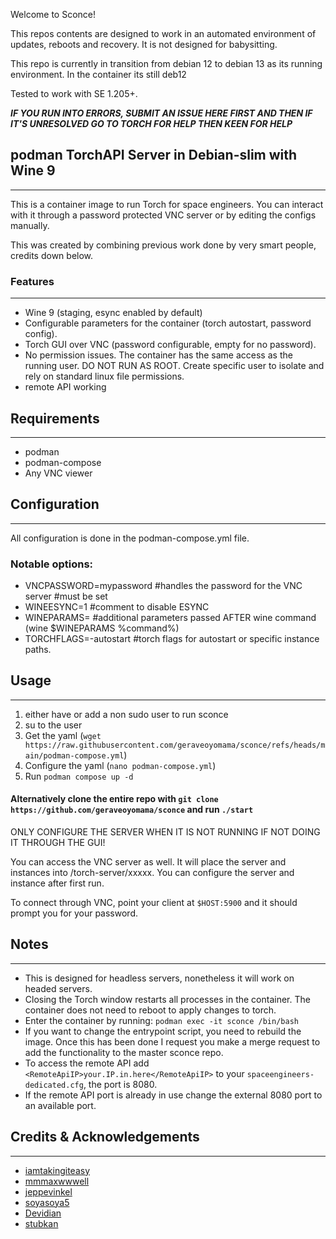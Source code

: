 Welcome to Sconce!

This repos contents are designed to work in an automated environment of updates, reboots and recovery. It is not designed for babysitting.

This repo is currently in transition from debian 12 to debian 13 as its running environment. In the container its still deb12

Tested to work with SE 1.205+.

***IF YOU RUN INTO ERRORS, SUBMIT AN ISSUE HERE FIRST AND THEN IF IT'S UNRESOLVED GO TO TORCH FOR HELP THEN KEEN FOR HELP***

## podman TorchAPI Server in Debian-slim with Wine 9
---

This is a container image to run Torch for space engineers. You can interact with it through a password protected VNC server or by editing the configs manually.

This was created by combining previous work done by very smart people, credits down below.

### Features
---
 - Wine 9 (staging, esync enabled by default)
 - Configurable parameters for the container (torch autostart, password config).
 - Torch GUI over VNC (password configurable, empty for no password).
 - No permission issues. The container has the same access as the running user. DO NOT RUN AS ROOT. Create specific user to isolate and rely on standard linux file permissions.
 - remote API working

## Requirements
---
- podman
- podman-compose
- Any VNC viewer

## Configuration
---
All configuration is done in the podman-compose.yml file. 

### Notable options:
- VNCPASSWORD=mypassword #handles the password for the VNC server #must be set
- WINEESYNC=1 #comment to disable ESYNC
- WINEPARAMS= #additional parameters passed AFTER wine command (wine $WINEPARAMS %command%)
- TORCHFLAGS=-autostart #torch flags for autostart or specific instance paths.

## Usage
---
1. either have or add a non sudo user to run sconce
2. su to the user
3. Get the yaml (`wget https://raw.githubusercontent.com/geraveoyomama/sconce/refs/heads/main/podman-compose.yml`)
4. Configure the yaml (`nano podman-compose.yml`)
5. Run `podman compose up -d`


#### Alternatively clone the entire repo with `git clone https://github.com/geraveoyomama/sconce` and run `./start`

ONLY CONFIGURE THE SERVER WHEN IT IS NOT RUNNING IF NOT DOING IT THROUGH THE GUI!

You can access the VNC server as well. It will place the server and instances into /torch-server/xxxxx.
You can configure the server and instance after first run.

To connect through VNC, point your client at `$HOST:5900` and it
should prompt you for your password.



## Notes
---
- This is designed for headless servers, nonetheless it will work on headed servers.
- Closing the Torch window restarts all processes in the container. The container does not need to reboot to apply changes to torch.
- Enter the container by running: `podman exec -it sconce /bin/bash`
- If you want to change the entrypoint script, you need to rebuild the image. Once this has been done I request you make a merge request to add the functionality to the master sconce repo.
- To access the remote API add `<RemoteApiIP>your.IP.in.here</RemoteApiIP>` to your `spaceengineers-dedicated.cfg`, the port is 8080.
- If the remote API port is already in use change the external 8080 port to an available port.

## Credits & Acknowledgements
---
- [iamtakingiteasy](https://github.com/iamtakingiteasy/se-torchapi-ds-docker)
- [mmmaxwwwell](https://github.com/mmmaxwwwell)
- [jeppevinkel](https://github.com/jeppevinkel)
- [soyasoya5](github.com/soyasoya5/se-torchapi-linux)
- [Devidian](https://github.com/Devidian/docker-spaceengineers)
- [stubkan](https://github.com/stubkan/torchapi-wine9)
